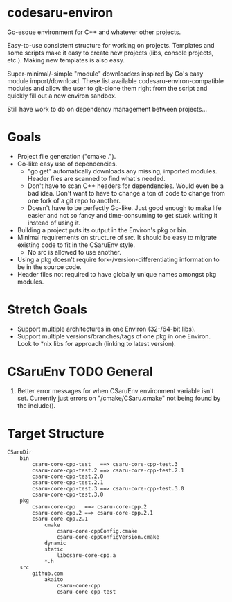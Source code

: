 codesaru-environ
================

Go-esque environment for C++ and whatever other projects.

Easy-to-use consistent structure for working on projects.  Templates and some scripts make it easy to create new projects (libs, console projects, etc.).  Making new templates is also easy.

Super-minimal/-simple "module" downloaders inspired by Go's easy module import/download.  These list available codesaru-environ-compatible modules and allow the user to git-clone them right from the script and quickly fill out a new environ sandbox.

Still have work to do on dependency management between projects...


Goals
=====

* Project file generation ("cmake .").
* Go-like easy use of dependencies.
  * "go get" automatically downloads any missing, imported modules.
    Header files are scanned to find what's needed.
  * Don't have to scan C++ headers for dependencies.  Would even be
    a bad idea.  Don't want to have to change a ton of code to change from one
	fork of a git repo to another.
  * Doesn't have to be perfectly Go-like.  Just good enough to make life easier
	and not so fancy and time-consuming to get stuck writing it instead of using it.
* Building a project puts its output in the Environ's pkg or bin.
* Minimal requirements on structure of src.  It should be easy to migrate
  existing code to fit in the CSaruEnv style.
  * No src is allowed to use another.
* Using a pkg doesn't require fork-/version-differentiating information to be in
  the source code.
* Header files not required to have globally unique names amongst pkg modules.


Stretch Goals
=============

* Support multiple architectures in one Environ (32-/64-bit libs).
* Support multiple versions/branches/tags of one pkg in one Environ.
  Look to \*nix libs for approach (linking to latest version).


CSaruEnv TODO General
=====================

1. Better error messages for when CSaruEnv environment variable isn't set.
   Currently just errors on "/cmake/CSaru.cmake" not being found by the include().


Target Structure
================

    CSaruDir
        bin
            csaru-core-cpp-test   ==> csaru-core-cpp-test.3
            csaru-core-cpp-test.2 ==> csaru-core-cpp-test.2.1
            csaru-core-cpp-test.2.0
            csaru-core-cpp-test.2.1
            csaru-core-cpp-test.3 ==> csaru-core-cpp-test.3.0
            csaru-core-cpp-test.3.0
        pkg
            csaru-core-cpp   ==> csaru-core-cpp.2
            csaru-core-cpp.2 ==> csaru-core-cpp.2.1
            csaru-core-cpp.2.1
                cmake
                    csaru-core-cppConfig.cmake
                    csaru-core-cppConfigVersion.cmake
                dynamic
                static
                    libcsaru-core-cpp.a
                *.h
        src
            github.com
                akaito
                    csaru-core-cpp
                    csaru-core-cpp-test
